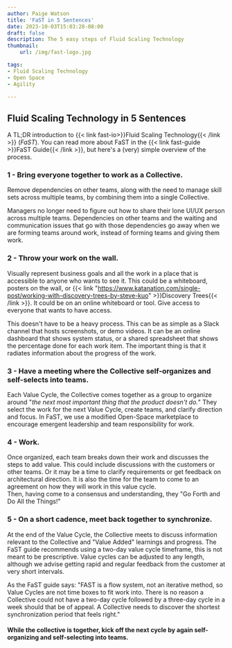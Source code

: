 ```yaml
---
author: Paige Watson
title: 'FaST in 5 Sentences'
date: 2023-10-03T15:03:28-08:00
draft: false
description: The 5 easy steps of Fluid Scaling Technology
thumbnail:
    url: /img/fast-logo.jpg

tags:
- Fluid Scaling Technology
- Open Space
- Agility

---
```

## Fluid Scaling Technology in 5 Sentences

A TL;DR introduction to {{< link fast-io>}}Fluid Scaling Technology{{< /link >}} (_FaST_).
You can read more about FaST in the {{< link fast-guide >}}FaST Guide{{< /link >}}, but here's a (very) simple
overview of the process.

### 1 - Bring everyone together to work as a Collective.

Remove dependencies on other teams, along with the need to manage skill sets across multiple teams, by combining them
into a single Collective.

Managers no longer need to figure out how to share their lone UI/UX person across multiple teams. Dependencies on other
teams and the waiting and communication issues that go with those dependencies go away when we are forming teams around
work, instead of forming teams and giving them work.

### 2 - Throw your work on the wall.

Visually represent business goals and all the work in a place that is accessible to anyone who wants to see it. This
could be a whiteboard, posters on the wall, or {{< link "https://www.katanation.com/single-post/working-with-discovery-trees-by-steve-kuo" >}}Discovery Trees{{< /link >}}.
It could be on an online whiteboard or tool. Give access to everyone that wants to have access.

This doesn't have to be a heavy process. This can be as simple as a Slack channel that hosts screenshots, or demo
videos. It can be an online dashboard that shows system status, or a shared spreadsheet that shows the percentage done
for each work item. The important thing is that it radiates information about the progress of the work.

### 3 - Have a meeting where the Collective self-organizes and self-selects into teams.

Each Value Cycle, the Collective comes together as a group to organize around "_the next most important thing that the
product doesn't do._" They select the work for the next Value Cycle, create teams, and clarify direction and focus. In
FaST, we use a modified Open-Space marketplace to encourage emergent leadership and team responsibility for work.

### 4 - Work.

Once organized, each team breaks down their work and discusses the steps to add value. This could include discussions
with the customers or other teams. Or it may be a time to clarify requirements or get feedback on architectural
direction. It is also the time for the team to come to an agreement on how they will work in this value cycle.\
Then, having come to a consensus and understanding, they "Go Forth and Do All the Things!"

### 5 - On a short cadence, meet back together to synchronize.

At the end of the Value Cycle, the Collective meets to discuss information relevant to the Collective and "Value Added"
learnings and progress. The FaST guide recommends using a two-day value cycle timeframe, this is not meant to be
prescriptive. Value cycles can be adjusted to any length, although we advise getting rapid and regular feedback from the
customer at very short intervals.

As the FaST guide says: "FAST is a flow system, not an iterative method, so Value Cycles are not time boxes to fit work
into. There is no reason a Collective could not have a two-day cycle followed by a three-day cycle in a week should that
be of appeal. A Collective needs to discover the shortest synchronization period that feels right."

#### While the collective is together, kick off the next cycle by again self-organizing and self-selecting into teams.
